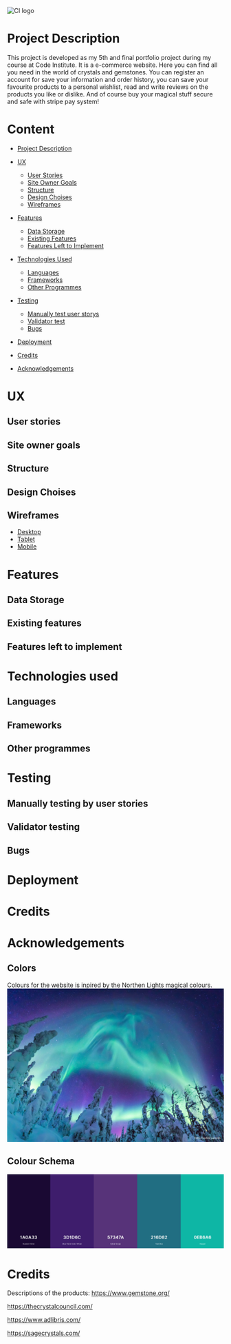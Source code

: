 ![CI logo](https://codeinstitute.s3.amazonaws.com/fullstack/ci_logo_small.png)

# Project Description
This project is developed as my 5th and final portfolio project during my course at Code Institute. It is a e-commerce website. Here you can find all you need in the world of crystals and gemstones. You can register an account for save your information and order history, you can save your favourite products to a personal wishlist, read and write reviews on the products you like or dislike. And of course buy your magical stuff secure and safe with stripe pay system! 

# Content
* [Project Description](https://www.google.com)
* [UX](https://www.google.com)
  * [User Stories]()
  * [Site Owner Goals]()
  * [Structure]()
  * [Design Choises]()
  * [Wireframes]()
* [Features](https://www.google.com)
  * [Data Storage]()
  * [Existing Features]()
  * [Features Left to Implement]()
  
* [Technologies Used](https://www.google.com)
  * [Languages]()
  * [Frameworks]()
  * [Other Programmes]()
  
* [Testing](https://www.google.com)
  * [Manually test user storys]()
  * [Validator test]()
  * [Bugs]()
  
* [Deployment](https://www.google.com)
* [Credits](https://www.google.com)
* [Acknowledgements](https://www.google.com)

# UX 
## User stories
## Site owner goals
## Structure
## Design Choises
## Wireframes
  * [Desktop]()
  * [Tablet]()
  * [Mobile]()

# Features
## Data Storage
## Existing features
## Features left to implement

# Technologies used
## Languages
## Frameworks
## Other programmes

# Testing
## Manually testing by user stories
## Validator testing
## Bugs

# Deployment
# Credits
# Acknowledgements

## Colors
Colours for the website is inpired by the Northen Lights magical colours.
![nothen light](https://github.com/StinaAxelsson/project-5/blob/main/media/norrsken.jpg)
## Colour Schema
![color scheme](https://github.com/StinaAxelsson/project-5/blob/main/media/colorscheme.jpg)


# Credits
Descriptions of the products: https://www.gemstone.org/

https://thecrystalcouncil.com/

https://www.adlibris.com/

https://sagecrystals.com/